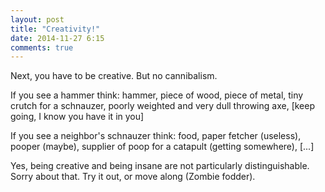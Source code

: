 ```yaml
---
layout: post
title: "Creativity!"
date: 2014-11-27 6:15
comments: true
---
```


Next, you have to be creative.  But no cannibalism.

If you see a hammer think: hammer, piece of wood, piece of metal, tiny crutch for a schnauzer, poorly weighted and very
dull throwing axe, [keep going, I know you have it in you]

If you see a neighbor's schnauzer think: food, paper fetcher (useless), pooper (maybe), supplier of poop for a catapult (getting somewhere), [...]

Yes, being creative and being insane are not particularly distinguishable.  Sorry about that.  Try it out, or move along (Zombie fodder).

